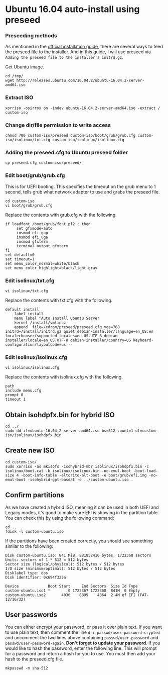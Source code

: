 # Ubuntu 16.04 auto-install using preseed

### Preseeding methods
As mentioned in the [official installation guide](https://www.debian.org/releases/stable/i386/apb.en.html), there are several ways to feed the preseed file to the installer. And in this guide, I will use preseed via `Adding the preseed file to the installer's initrd.gz`.

Get Ubuntu image.

    cd /tmp/
    wget http://releases.ubuntu.com/16.04.2/ubuntu-16.04.2-server-amd64.iso

### Extract ISO
    xorriso -osirrox on -indev ubuntu-16.04.2-server-amd64.iso -extract / custom-iso

### Change dir/file permission to write access
    chmod 700 custom-iso/preseed custom-iso/boot/grub/grub.cfg custom-iso/isolinux/txt.cfg custom-iso/isolinux/isolinux.cfg 

### Adding the preseed.cfg to Ubuntu preseed folder
    cp preseed.cfg custom-iso/preseed/ 

### Edit boot/grub/grub.cfg
This is for UEFI booting. This specifies the timeout on the grub menu to 1 second, tells grub what network adapter to use and grabs the preseed file.

    cd custom-iso
    vi boot/grub/grub.cfg

Replace the contents with grub.cfg with the following.

    if loadfont /boot/grub/font.pf2 ; then
         set gfxmode=auto
         insmod efi_gop
         insmod efi_uga
         insmod gfxterm
         terminal_output gfxterm
    fi
    set default=0
    set timeout=1
    set menu_color_normal=white/black
    set menu_color_highlight=black/light-gray

### Edit isolinux/txt.cfg

    vi isolinux/txt.cfg

Replace the contents with txt.cfg with the following.

    default install
        label install
        menu label ^Auto Install Ubuntu Server
        kernel /install/vmlinuz
        append  file=/cdrom/preseed/preseed.cfg vga=788 initrd=/install/initrd.gz quiet debian-installer/language=en_US:en localechooser/supported-locales=en_US.UTF-8 debian-installer/locale=en_US.UTF-8 debian-installer/country=US keyboard-configuration/layoutcode=us --

### Edit isolinux/isolinux.cfg

    vi isolinux/isolinux.cfg

Replace the contents with isolinux.cfg with the following.

    path 
    include menu.cfg
    prompt 0
    timeout 1

## Obtain isohdpfx.bin for hybrid ISO

    cd ../
    sudo dd if=ubuntu-16.04.2-server-amd64.iso bs=512 count=1 of=custom-iso/isolinux/isohdpfx.bin

## Create new ISO

    cd custom-iso/
    sudo xorriso -as mkisofs -isohybrid-mbr isolinux/isohdpfx.bin -c isolinux/boot.cat -b isolinux/isolinux.bin -no-emul-boot -boot-load-size 4 -boot-info-table -eltorito-alt-boot -e boot/grub/efi.img -no-emul-boot -isohybrid-gpt-basdat -o ../custom-ubuntu.iso .

## Confirm partitions
As we have created a hybrid ISO, meaning it can be used in both UEFI and Legacy modes, it's good to make sure EFI is showing in the partition table. You can check this by using the following command:

    cd ..
    fdisk -l custom-ubuntu.iso

If the partitions have been created correctly, you should see something similar to the following:

    Disk custom-ubuntu.iso: 841 MiB, 881852416 bytes, 1722368 sectors
    Units: sectors of 1 * 512 = 512 bytes
    Sector size (logical/physical): 512 bytes / 512 bytes
    I/O size (minimum/optimal): 512 bytes / 512 bytes
    Disklabel type: dos
    Disk identifier: 0x694f323a

    Device             Boot Start     End Sectors  Size Id Type
    custom-ubuntu.iso1 *        0 1722367 1722368  841M  0 Empty
    custom-ubuntu.iso2       4036    8899    4864  2.4M ef EFI (FAT-12/16/32)

## User passwords
You can either encrypt your password, or pass it over plain text. If you want to use plain text, then comment the line `d-i passwd/user-password-crypted` and uncomment the two lines above containing `passwd/user-password` and `passwd/user-password-again`. __Don't forget to update your password__. If you would like to hash the password, enter the following line. This will prompt for a password and return a hash for you to use. You must then add your hash to the preseed.cfg file. 
    
    mkpasswd -m sha-512

